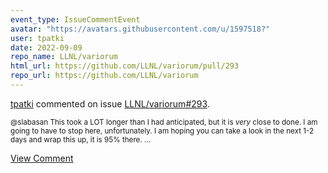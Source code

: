 ```yaml
---
event_type: IssueCommentEvent
avatar: "https://avatars.githubusercontent.com/u/1597518?"
user: tpatki
date: 2022-09-09
repo_name: LLNL/variorum
html_url: https://github.com/LLNL/variorum/pull/293
repo_url: https://github.com/LLNL/variorum
---
```


<a href='https://github.com/tpatki' target='_blank'>tpatki</a> commented on issue <a href='https://github.com/LLNL/variorum/pull/293' target='_blank'>LLNL/variorum#293</a>.

<small>@slabasan This took a LOT longer than I had anticipated, but it is _very_ close to done. I am going to have to stop here, unfortunately. I am hoping you can take a look in the next 1-2 days and wrap this up, it is 95% there. ...</small>

<a href='https://github.com/LLNL/variorum/pull/293' target='_blank'>View Comment</a>